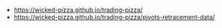 - https://wicked-pizza.github.io/trading-pizza/
- https://wicked-pizza.github.io/trading-pizza/pivots-retracement-data/
